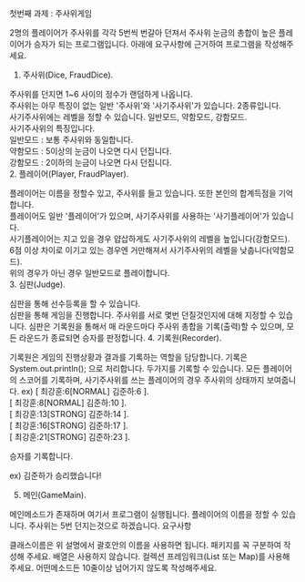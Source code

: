 첫번째 과제 : 주사위게임

2명의 플레이어가 주사위를 각각 5번씩 번갈아 던져서 주사위 눈금의 총합이 높은 플레이어가 승자가 되는 프로그램입니다.
아래에 요구사항에 근거하여 프로그램을 작성해주세요.   

1. 주사위(Dice, FraudDice).  
   
주사위를 던지면 1~6 사이의 정수가 랜덤하게 나옵니다.   
주사위는 아무 특징이 없는 일반 '주사위'와 '사기주사위'가 있습니다. 2종류입니다.   
사기주사위에는 레벨을 정할 수 있습니다. 일반모드, 약함모드, 강함모드.  
사기주사위의 특징입니다.  
일반모드 : 보통 주사위와 동일합니다.   
약함모드 : 5이상의 눈금이 나오면 다시 던집니다.   
강함모드 : 2이하의 눈금이 나오면 다시 던집니다.   
2. 플레이어(Player, FraudPlayer).  
   
플레이어는 이름을 정할수 있고, 주사위를 들고 있습니다. 또한 본인의 합계득점을 기억합니다.   
플레이어도 일반 '플레이어'가 있으며, 사기주사위를 사용하는 '사기플레이어'가 있습니다.   
사기플레이어는 지고 있을 경우 얍삽하게도 사기주사위의 레벨을 높입니다(강함모드).   
6점 이상 차이로 이기고 있는 경우엔 거만해져서 사기주사위의 레벨을 낮춥니다(약함모드).   
위의 경우가 아닌 경우 일반모드로 플레이합니다.     
3. 심판(Judge).  

심판을 통해 선수등록을 할 수 있습니다.   
심판을 통해 게임을 진행합니다. 주사위를 서로 몇번 던질것인지에 대해 지정할 수 있습니다.
심판은 기록원을 통해서 매 라운드마다 주사위 총합을 기록(출력)할 수 있으며, 모든 라운드가 종료되면 승자를 판정합니다.
4. 기록원(Recorder).  

기록원은 게임의 진행상황과 결과를 기록하는 역할을 담당합니다.
기록은 System.out.println(); 으로 처리합니다.
두가지를 기록할 수 있습니다.
모든 플레이어의 스코어를 기록하며, 사기주사위를 쓰는 플레이어의 경우 주사위의 상태까지 보여줍니다.
ex)
[ 최강훈:6[NORMAL] 김준하:6 ].  
[ 최강훈:8[NORMAL] 김준하:10 ].  
[ 최강훈:13[STRONG] 김준하:14 ].  
[ 최강훈:16[STRONG] 김준하:17 ].  
[ 최강훈:21[STRONG] 김준하:23 ].  

승자를 기록합니다.

ex)
김준하가 승리했습니다!

5. 메인(GameMain).  

메인메소드가 존재하며 여기서 프로그램이 실행됩니다.
플레이어의 이름을 정할 수 있습니다.
주사위는 5번 던지는것으로 하겠습니다.
요구사항

클래스이름은 위 설명에서 괄호안의 이름을 사용하면 됩니다.
패키지를 꼭 구분하여 작성해 주세요.
배열은 사용하지 않습니다. 컬렉션 프레임워크(List 또는 Map)를 사용해주세요.
어떤메소드든 10줄이상 넘어가지 않도록 작성해주세요.
